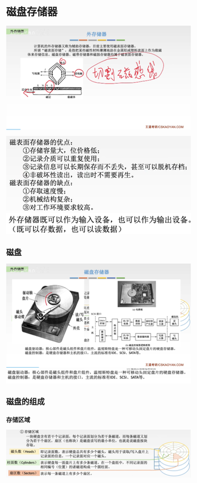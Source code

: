 

# 磁盘存储器
![输入图片说明](/imgs/2025-08-06/A80FTKYJX2XzaSEa.png)

![输入图片说明](/imgs/2025-08-06/aV1GjXf3slfrLv32.png)
![输入图片说明](/imgs/2025-08-06/ooHCKHxDxAEJSZla.png)

## 磁盘
![输入图片说明](/imgs/2025-08-06/rPdqMo3X6nrpI2Oq.png)
![输入图片说明](/imgs/2025-08-09/obqOtIbdfxt024RD.png)

## 磁盘的组成
### 存储区域
![输入图片说明](/imgs/2025-08-09/ezYQQb8cufkaSNYi.png)

<!--stackedit_data:
eyJoaXN0b3J5IjpbMTQ0MDE4NzU5MywtMTY4MDM4MzE1MV19
-->